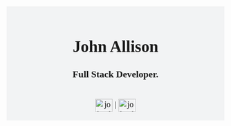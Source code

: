 <div style="font-family: Cabin, serif; font-size:14pt; text-align: center; background-color: #f2f3f4; padding: 20px;" align="center">

  <h1 style="text-align: center;">John Allison</h1>
  <h3 align="center">Full Stack Developer.</h3>
  <br>

  <div style="text-align: center;">
    <a href="https://instagram.com/johnallis0n" target="blank"><img align="center" src="https://raw.githubusercontent.com/rahuldkjain/github-profile-readme-generator/master/src/images/icons/Social/instagram.svg" alt="johnallis0n" height="30" width="40" /></a> |
    <a href="https://linkedin.com/in/johnallison-" target="blank"><img align="center" src="https://raw.githubusercontent.com/rahuldkjain/github-profile-readme-generator/master/src/images/icons/Social/linked-in-alt.svg" alt="johnallison-" height="30" width="40" /></a>
  </div>
